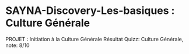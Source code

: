 # SAYNA-Discovery-Les-basiques : Culture Générale
PROJET : Initiation à la Culture Générale
Résultat Quizz: Culture Générale, note: 8/10
